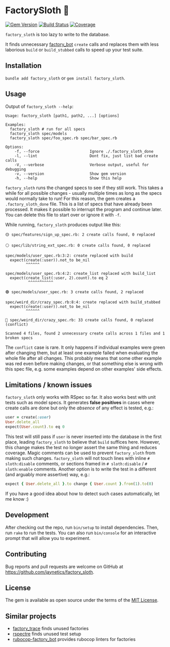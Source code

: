 # FactorySloth 🦥

[![Gem Version](https://badge.fury.io/rb/factory_sloth.svg)](http://badge.fury.io/rb/factory_sloth)
[![Build Status](https://github.com/jaynetics/factory_sloth/actions/workflows/tests.yml/badge.svg)](https://github.com/jaynetics/factory_sloth/actions)
[![Coverage](https://codecov.io/gh/jaynetics/factory_sloth/branch/main/graph/badge.svg?token=W6UJA0F8WO)](https://codecov.io/gh/jaynetics/factory_sloth)

`factory_sloth` is too lazy to write to the database.

It finds unnecessary [factory_bot](https://github.com/thoughtbot/factory_bot) `create` calls and replaces them with less laborious `build` or `build_stubbed` calls to speed up your test suite.

## Installation

`bundle add factory_sloth` or `gem install factory_sloth`.

## Usage

Output of `factory_sloth --help`:

```
Usage: factory_sloth [path1, path2, ...] [options]

Examples:
  factory_sloth # run for all specs
  factory_sloth spec/models
  factory_sloth spec/foo_spec.rb spec/bar_spec.rb

Options:
    -f, --force                      Ignore ./.factory_sloth_done
    -l, --lint                       Dont fix, just list bad create calls
    -V, --verbose                    Verbose output, useful for debugging
    -v, --version                    Show gem version
    -h, --help                       Show this help
```

`factory_sloth` runs the changed specs to see if they still work. This takes a while for all possible changes - usually multiple times as long as the specs would normally take to run! For this reason, the gem creates a `.factory_sloth_done` file. This is a list of specs that have already been processed. It makes it possible to interrupt the program and continue later. You can delete this file to start over or ignore it with `-f`.

While running, `factory_sloth` produces output like this:

```
🟡 spec/features/sign_up_spec.rb: 2 create calls found, 0 replaced

⚪️ spec/lib/string_ext_spec.rb: 0 create calls found, 0 replaced

spec/models/user_spec.rb:3:2: create replaced with build
  expect(create(:user)).not_to be_nil
         ^^^^^^

spec/models/user_spec.rb:4:2: create_list replaced with build_list
  expect(create_list(:user, 2).count).to eq 2
          ^^^^^^^^^^^

🟢 spec/models/user_spec.rb: 3 create calls found, 2 replaced

spec/weird_dir/crazy_spec.rb:8:4: create replaced with build_stubbed
  expect(create(:user)).not_to be_nil
         ^^^^^^

🔴 spec/weird_dir/crazy_spec.rb: 33 create calls found, 0 replaced (conflict)

Scanned 4 files, found 2 unnecessary create calls across 1 files and 1 broken specs
```

The `conflict` case is rare. It only happens if individual examples were green after changing them, but at least one example failed when evaluating the whole file after all changes. This probably means that some other example was red even before making changes, or that something else is wrong with this spec file, e.g. some examples depend on other examples' side effects.

## Limitations / known issues

`factory_sloth` only works with RSpec so far. It also works best with unit tests such as model specs. It generates **false positives** in cases where create calls are done but only the *absence* of any effect is tested, e.g.:

```ruby
user = create(:user)
User.delete_all
expect(User.count).to eq 0
```

This test will still pass if `user` is never inserted into the database in the first place, leading `factory_sloth` to believe that `build` suffices here. However, this change makes the test no longer assert the same thing and reduces coverage. Magic comments can be used to prevent `factory_sloth` from making such changes. `factory_sloth` will not touch lines with inline `# sloth:disable` comments, or sections framed in `# sloth:disable` / `# sloth:enable` comments. Another option is to write the test in a different (and arguably more assertive) way, e.g.:

```ruby
expect { User.delete_all }.to change { User.count }.from(1).to(0)
```

If you have a good idea about how to detect such cases automatically, let me know :)

## Development

After checking out the repo, run `bin/setup` to install dependencies. Then, run `rake` to run the tests. You can also run `bin/console` for an interactive prompt that will allow you to experiment.

## Contributing

Bug reports and pull requests are welcome on GitHub at https://github.com/jaynetics/factory_sloth.

## License

The gem is available as open source under the terms of the [MIT License](https://opensource.org/licenses/MIT).

## Similar projects

- [factory_trace](https://github.com/djezzzl/factory_trace) finds unused factories
- [rspectre](https://github.com/dgollahon/rspectre) finds unused test setup
- [rubocop-factory_bot](https://github.com/rubocop/rubocop-factory_bot) provides rubocop linters for factories
